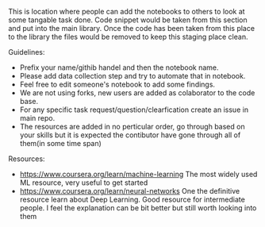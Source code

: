 This is location where people can add the notebooks to others to look at some tangable task done. Code snippet would be taken from this section and put into the main library. Once the code has been taken from this place to the library the files would be removed to keep this staging place clean. 

Guidelines:
- Prefix your name/githib handel and then the notebook name. 
- Please add data collection step and try to automate that in notebook.
- Feel free to edit someone's notebook to add some findings.
- We are not using forks, new users are added as colaborator to the code base.
- For any specific task request/question/clearfication create an issue in main repo.
- The resources are added in no perticular order, go through based on your skills but it is expected the contibutor have gone through all of them(in some time span) 

Resources: 
- https://www.coursera.org/learn/machine-learning The most widely used ML resource, very useful to get started
- https://www.coursera.org/learn/neural-networks One the definitive resource learn about Deep Learning. Good resource for intermediate people. I feel the explanation can be bit better but still worth looking into them  
